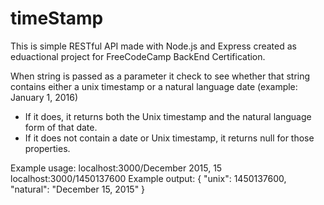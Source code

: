# timeStamp

This is simple RESTful API made with Node.js and Express created as eduactional project for FreeCodeCamp BackEnd Certification. 



When string is passed as a parameter it check to see whether that string contains either a unix timestamp or a natural language date (example: January 1, 2016)
- If it does, it returns both the Unix timestamp and the natural language form of that date.
- If it does not contain a date or Unix timestamp, it returns null for those properties.

Example usage:
localhost:3000/December 2015, 15
localhost:3000/1450137600
Example output:
{ "unix": 1450137600, "natural": "December 15, 2015" }
